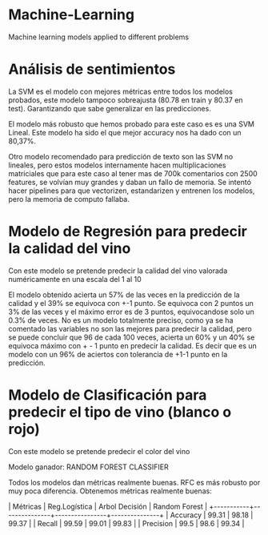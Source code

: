# Machine-Learning
Machine learning models applied to different problems


# Análisis de sentimientos
La SVM es el modelo con mejores métricas entre todos los modelos probados, este modelo tampoco sobreajusta (80.78 en train y 80.37 en test). Garantizando que sabe generalizar en las predicciones.

El modelo más robusto que hemos probado para este caso es es una SVM Lineal. Este modelo ha sido el que mejor accuracy nos ha dado con un 80,37%. 

Otro modelo recomendado para predicción de texto son las SVM no lineales, pero estos modelos internamente hacen multiplicaciones matriciales que para este caso al tener mas de 700k comentarios con 2500 features, se volvían muy grandes y daban un fallo de memoria.
Se intentó hacer pipelines para que vectorizen, estandarizen y entrenen los modelos, pero la memoria de computo fallaba.

# Modelo de Regresión para predecir la calidad del vino
Con este modelo se pretende predecir la calidad del vino valorada numéricamente en una escala del 1 al 10

El modelo obtenido acierta un 57% de las veces en la predicción de la calidad y el 39% se equivoca con +-1 punto. 
Se equivoca con 2 puntos un 3% de las veces y el máximo error es de 3 puntos, equivocandose solo un 0.3% de veces.
No es un modelo totalmente preciso, como ya se ha comentado las variables no son las mejores para predecir la calidad, pero se puede concluir que 96 de cada 100 veces, acierta un 60% y un 40% se equivoca máximo con + - 1 punto en predecir la calidad. Es decir que es un modelo con un 96% de aciertos con tolerancia de +1-1 punto en la predicción.

# Modelo de Clasificación para predecir el tipo de vino (blanco o rojo)

Con este modelo se pretende predecir el color del vino

Modelo ganador: RANDOM FOREST CLASSIFIER 

Todos los modelos dan métricas realmente buenas. RFC es más robusto por muy poca diferencia. Obtenemos métricas realmente buenas:

|  Métricas | Reg.Logística | Arbol Decisión | Random Forest |
+-----------+---------------+----------------+---------------+
|  Accuracy |     99.31     |     98.18      |     99.37     |
|   Recall  |     99.59     |     99.01      |     99.83     |
| Precision |      99.5     |      98.6      |     99.34     |

